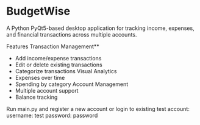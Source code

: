 # BudgetWise

A Python PyQt5-based desktop application for tracking income, expenses, and financial transactions across multiple accounts.

Features
Transaction Management**
  - Add income/expense transactions
  - Edit or delete existing transactions
  - Categorize transactions
Visual Analytics
  - Expenses over time
  - Spending by category
Account Management
  - Multiple account support
  - Balance tracking

Run main.py and register a new account or login to existing test account:
username: test
password: password
